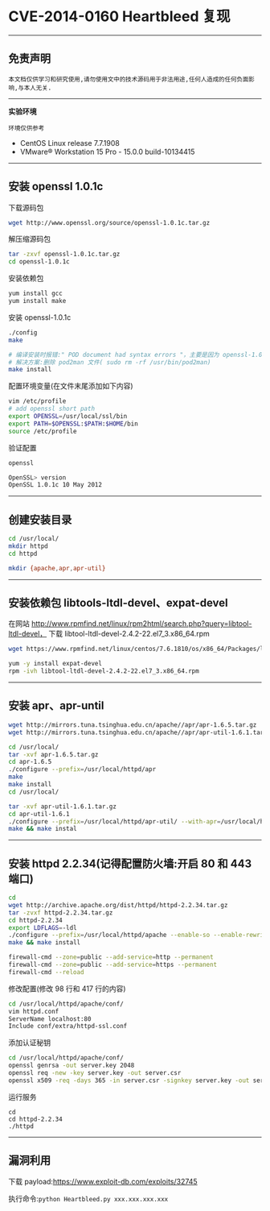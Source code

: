 # CVE-2014-0160 Heartbleed 复现

---

## 免责声明

`本文档仅供学习和研究使用,请勿使用文中的技术源码用于非法用途,任何人造成的任何负面影响,与本人无关.`

---

**实验环境**

`环境仅供参考`

- CentOS Linux release 7.7.1908
- VMware® Workstation 15 Pro - 15.0.0 build-10134415

---

## 安装 openssl 1.0.1c

下载源码包
```bash
wget http://www.openssl.org/source/openssl-1.0.1c.tar.gz
```

解压缩源码包
```bash
tar -zxvf openssl-1.0.1c.tar.gz
cd openssl-1.0.1c
```

安装依赖包
```bash
yum install gcc
yum install make
```

安装 openssl-1.0.1c
```bash
./config
make

# 编译安装时报错:" POD document had syntax errors "，主要是因为 openssl-1.0.1c 版本和 perl 的版本不兼容.
# 解决方案:删除 pod2man 文件( sudo rm -rf /usr/bin/pod2man)
make install
```

配置环境变量(在文件末尾添加如下内容)
```bash
vim /etc/profile
# add openssl short path
export OPENSSL=/usr/local/ssl/bin
export PATH=$OPENSSL:$PATH:$HOME/bin
source /etc/profile
```

验证配置
```bash
openssl

OpenSSL> version
OpenSSL 1.0.1c 10 May 2012
```

---

## 创建安装目录

```bash
cd /usr/local/
mkdir httpd
cd httpd

mkdir {apache,apr,apr-util}
```

---

## 安装依赖包 libtools-ltdl-devel、expat-devel

在网站 http://www.rpmfind.net/linux/rpm2html/search.php?query=libtool-ltdl-devel，
下载 libtool-ltdl-devel-2.4.2-22.el7_3.x86_64.rpm

```bash
wget https://www.rpmfind.net/linux/centos/7.6.1810/os/x86_64/Packages/libtool-ltdl-devel-2.4.2-22.el7_3.x86_64.rpm

yum -y install expat-devel
rpm -ivh libtool-ltdl-devel-2.4.2-22.el7_3.x86_64.rpm
```

---

## 安装 apr、apr-until

```bash
wget http://mirrors.tuna.tsinghua.edu.cn/apache//apr/apr-1.6.5.tar.gz
wget http://mirrors.tuna.tsinghua.edu.cn/apache//apr/apr-util-1.6.1.tar.gz

cd /usr/local/
tar -xvf apr-1.6.5.tar.gz
cd apr-1.6.5
./configure --prefix=/usr/local/httpd/apr
make
make install
cd /usr/local/

tar -xvf apr-util-1.6.1.tar.gz
cd apr-util-1.6.1
./configure --prefix=/usr/local/httpd/apr-util/ --with-apr=/usr/local/httpd/apr
make && make instal
```

---

## 安装 httpd 2.2.34(记得配置防火墙:开启 80 和 443 端口)

```bash
cd
wget http://archive.apache.org/dist/httpd/httpd-2.2.34.tar.gz
tar -zvxf httpd-2.2.34.tar.gz
cd httpd-2.2.34
export LDFLAGS=-ldl
./configure --prefix=/usr/local/httpd/apache --enable-so --enable-rewrite --enable-ssl --with-ssl=/usr/local/ssl --with-apr=/usr/local/httpd/apr --with-apr-util=/usr/local/httpd/apr-util
make && make install

firewall-cmd --zone=public --add-service=http --permanent
firewall-cmd --zone=public --add-service=https --permanent
firewall-cmd --reload
```

修改配置(修改 98 行和 417 行的内容)
```bash
cd /usr/local/httpd/apache/conf/
vim httpd.conf
ServerName localhost:80
Include conf/extra/httpd-ssl.conf
```

添加认证秘钥
```bash
cd /usr/local/httpd/apache/conf/
openssl genrsa -out server.key 2048
openssl req -new -key server.key -out server.csr
openssl x509 -req -days 365 -in server.csr -signkey server.key -out server.crt
```

运行服务
```
cd
cd httpd-2.2.34
./httpd
```

---

## 漏洞利用

下载 payload:https://www.exploit-db.com/exploits/32745

执行命令:`python Heartbleed.py xxx.xxx.xxx.xxx`
